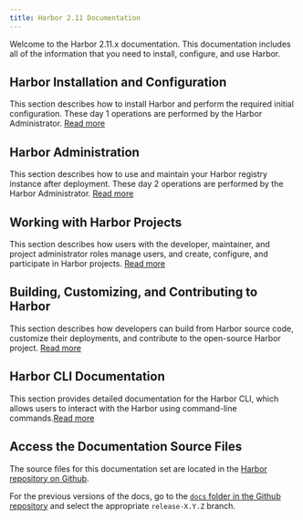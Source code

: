 ```yaml
---
title: Harbor 2.11 Documentation
---
```


Welcome to the Harbor 2.11.x documentation. This documentation includes all of the information that you need to install, configure, and use Harbor.

## Harbor Installation and Configuration

This section describes how to install Harbor and perform the required initial configuration. These day 1 operations are performed by the Harbor Administrator. [Read more](install-config/_index.md)

## Harbor Administration

This section describes how to use and maintain your Harbor registry instance after deployment. These day 2 operations are performed by the Harbor Administrator. [Read more](administration/_index.md)

## Working with Harbor Projects

This section describes how users with the developer, maintainer, and project administrator roles manage users, and create, configure, and participate in Harbor projects. [Read more](working-with-projects/_index.md)

## Building, Customizing, and Contributing to Harbor

This section describes how developers can build from Harbor source code, customize their deployments, and contribute to the open-source Harbor project. [Read more](build-customize-contribute/_index.md)

## Harbor CLI Documentation

This section provides detailed documentation for the Harbor CLI, which allows users to interact with the Harbor using command-line commands.[Read more](cli-docs/_index.md)

## Access the Documentation Source Files

The source files for this documentation set are located in the [Harbor repository on Github](https://github.com/goharbor/harbor/tree/release-2.8.0/docs).

For the previous versions of the docs, go to the [`docs` folder in the Github repository](https://github.com/goharbor/harbor/tree/main/docs) and select the appropriate `release-X.Y.Z` branch.
